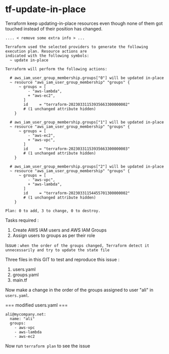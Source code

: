# tf-update-in-place

Terraform keep updating-in-place resources even though none of them got touched instead of their position has changed.

```
.... < remove some extra info > ...

Terraform used the selected providers to generate the following execution plan. Resource actions are
indicated with the following symbols:
  ~ update in-place

Terraform will perform the following actions:

  # aws_iam_user_group_membership.groups["0"] will be updated in-place
  ~ resource "aws_iam_user_group_membership" "groups" {
      ~ groups = [
          - "aws-lambda",
          + "aws-ec2",
        ]
        id     = "terraform-20230331153935663300000002"
        # (1 unchanged attribute hidden)
    }

  # aws_iam_user_group_membership.groups["1"] will be updated in-place
  ~ resource "aws_iam_user_group_membership" "groups" {
      ~ groups = [
          - "aws-ec2",
          + "aws-vpc",
        ]
        id     = "terraform-20230331153935663300000003"
        # (1 unchanged attribute hidden)
    }

  # aws_iam_user_group_membership.groups["2"] will be updated in-place
  ~ resource "aws_iam_user_group_membership" "groups" {
      ~ groups = [
          - "aws-vpc",
          + "aws-lambda",
        ]
        id     = "terraform-20230331154455701300000002"
        # (1 unchanged attribute hidden)
    }

Plan: 0 to add, 3 to change, 0 to destroy.

```

Tasks required :
1. Create AWS IAM users and AWS IAM Groups
2. Assign users to groups as per their role 

Issue : `when the order of the groups changed, Terraform detect it unnecessarily and try to update the state file`

Three files in this GIT to test and reproduce this issue :

1. users.yaml 
2. groups.yaml
3. main.tf

Now make a change in the order of the groups assigned to user "ali" in `users.yaml`.

=== modified users.yaml ===

```
ali@mycompany.net:
  name: "ali"
  groups:
    - aws-vpc
    - aws-lambda
    - aws-ec2
```

Now run `terraform plan` to see the issue


